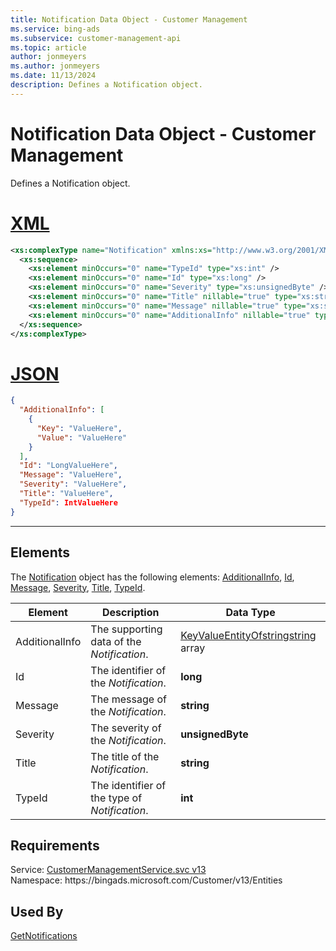```yaml
---
title: Notification Data Object - Customer Management
ms.service: bing-ads
ms.subservice: customer-management-api
ms.topic: article
author: jonmeyers
ms.author: jonmeyers
ms.date: 11/13/2024
description: Defines a Notification object.
---
```

# Notification Data Object - Customer Management
Defines a Notification object.

# [XML](#tab/xml)

```xml
<xs:complexType name="Notification" xmlns:xs="http://www.w3.org/2001/XMLSchema">
  <xs:sequence>
    <xs:element minOccurs="0" name="TypeId" type="xs:int" />
    <xs:element minOccurs="0" name="Id" type="xs:long" />
    <xs:element minOccurs="0" name="Severity" type="xs:unsignedByte" />
    <xs:element minOccurs="0" name="Title" nillable="true" type="xs:string" />
    <xs:element minOccurs="0" name="Message" nillable="true" type="xs:string" />
    <xs:element minOccurs="0" name="AdditionalInfo" nillable="true" type="tns:ArrayOfKeyValueEntityOfstringstring" />
  </xs:sequence>
</xs:complexType>
```

# [JSON](#tab/json)

```json
{
  "AdditionalInfo": [
    {
      "Key": "ValueHere",
      "Value": "ValueHere"
    }
  ],
  "Id": "LongValueHere",
  "Message": "ValueHere",
  "Severity": "ValueHere",
  "Title": "ValueHere",
  "TypeId": IntValueHere
}
```

-----

## <a name="elements"></a>Elements

The [Notification](notification.md) object has the following elements: [AdditionalInfo](#additionalinfo), [Id](#id), [Message](#message), [Severity](#severity), [Title](#title), [TypeId](#typeid).

|Element|Description|Data Type|
|-----------|---------------|-------------|
|<a name="additionalinfo"></a>AdditionalInfo|The supporting data of the *Notification*.|[KeyValueEntityOfstringstring](keyvalueentityofstringstring.md) array|
|<a name="id"></a>Id|The identifier of the *Notification*.|**long**|
|<a name="message"></a>Message|The message of the *Notification*. |**string**|
|<a name="severity"></a>Severity|The severity of the *Notification*. |**unsignedByte**|
|<a name="title"></a>Title|The title of the *Notification*. |**string**|
|<a name="typeid"></a>TypeId|The identifier of the type of *Notification*. |**int**|

## Requirements
Service: [CustomerManagementService.svc v13](https://clientcenter.api.bingads.microsoft.com/Api/CustomerManagement/v13/CustomerManagementService.svc)  
Namespace: https\://bingads.microsoft.com/Customer/v13/Entities  

## Used By
[GetNotifications](getnotifications.md)  
